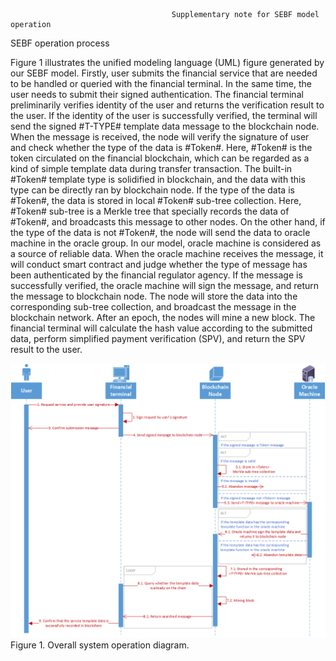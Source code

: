                                         Supplementary note for SEBF model operation

SEBF operation process

Figure 1 illustrates the unified modeling language (UML) figure generated by our SEBF model. Firstly, user submits the financial service that are needed to be handled or queried with the financial terminal. In the same time, the user needs to submit their signed authentication. The financial terminal preliminarily verifies identity of the user and returns the verification result to the user. If the identity of the user is successfully verified, the terminal will send the signed #T-TYPE# template data message to the blockchain node. When the message is received, the node will verify the signature of user and check whether the type of the data is #Token#. Here, #Token# is the token circulated on the financial blockchain, which can be regarded as a kind of simple template data during transfer transaction. The built-in #Token# template type is solidified in blockchain, and the data with this type can be directly ran by blockchain node. If the type of the data is #Token#, the data is stored in local #Token# sub-tree collection. Here, #Token# sub-tree is a Merkle tree that specially records the data of #Token#, and broadcasts this message to other nodes. On the other hand, if the type of the data is not #Token#, the node will send the data to oracle machine in the oracle group. In our model, oracle machine is considered as a source of reliable data. When the oracle machine receives the message, it will conduct smart contract and judge whether the type of message has been authenticated by the financial regulator agency. If the message is successfully verified, the oracle machine will sign the message, and return the message to blockchain node. The node will store the data into the corresponding sub-tree collection, and broadcast the message in the blockchain network. After an epoch, the nodes will mine a new block. The financial terminal will calculate the hash value according to the submitted data, perform simplified payment verification (SPV), and return the SPV result to the user.
  
![image](https://github.com/sebf2020/Supplementary-explanation/blob/master/Overall%20system%20operation%20diagram.png)
                                        Figure 1. Overall system operation diagram.
